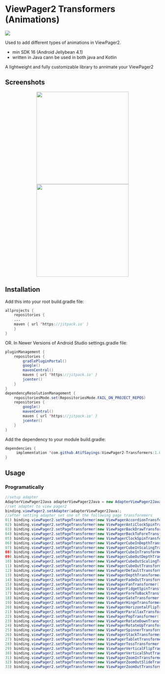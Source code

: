 # ViewPager2 Transformers (Animations)
[![](https://jitpack.io/v/AtifSayings/ViewPager2-Transformers.svg)](https://jitpack.io/#AtifSayings/ViewPager2-Transformers)

Used to add different types of animations in ViewPager2.
* min SDK 16 (Android Jellybean 4.1)
* written in Java cann be used in both java and Kotlin

A lightweight and fully customizable library to annimate your ViewPager2

## Screenshots
<div align="center">
    <img src="https://github.com/mohammadatif/CircularImageView/blob/master/screenshots/screen1.png" width="300px"</img> 
    <img src="https://github.com/mohammadatif/CircularImageView/blob/master/screenshots/screen2.png" width="300px"</img> 
</div>

## Installation

Add this into your root build.gradle file:

```java
allprojects {
    repositories {
	...
	maven { url 'https://jitpack.io' }
    }
}
```

OR. In Newer Versions of Android Studio  settings.gradle file:

```java
pluginManagement {
    repositories {
        gradlePluginPortal()
        google()
        mavenCentral()
        maven { url 'https://jitpack.io' }
        jcenter()
    }
}
dependencyResolutionManagement {
    repositoriesMode.set(RepositoriesMode.FAIL_ON_PROJECT_REPOS)
    repositories {
        google()
        mavenCentral()
        maven { url 'https://jitpack.io' }
        jcenter()
    }
}
```

Add the dependency to your module build.gradle:
```java
dependencies {
     implementation 'com.github.AtifSayings:ViewPager2-Transformers:1.0.1'
}
```
## Usage
### Programatically
```java
//setup adapter
AdapterViewPager2Java adapterViewPager2Java = new AdapterViewPager2Java(this, viewPager2JavaArrayList);
//set adapter to view pager2
binding.viewPager2.setAdapter(adapterViewPager2Java);
//after setting adapter set one of the following page transforemers
01) binding.viewPager2.setPageTransformer(new ViewPagerAccordionTransformer());
02) binding.viewPager2.setPageTransformer(new ViewPagerAntiClockSpinTransformer());
03) binding.viewPager2.setPageTransformer(new ViewPagerBackDrawTransformer());
04) binding.viewPager2.setPageTransformer(new ViewPagerBackToForeTransformer());
05) binding.viewPager2.setPageTransformer(new ViewPagerClockSpinTransformer());
06) binding.viewPager2.setPageTransformer(new ViewPagerCubeInDepthTransformer());
07) binding.viewPager2.setPageTransformer(new ViewPagerCubeInScalingTransformer());
08) binding.viewPager2.setPageTransformer(new ViewPagerCubeInTransformer());
09) binding.viewPager2.setPageTransformer(new ViewPagerCubeOutDepthTransformer());
10) binding.viewPager2.setPageTransformer(new ViewPagerCubeOutScalingTransformer());
11) binding.viewPager2.setPageTransformer(new ViewPagerCubeOutTransformer());
12) binding.viewPager2.setPageTransformer(new ViewPagerDefaultTransformer());
13) binding.viewPager2.setPageTransformer(new ViewPagerDepthTransformer());
14) binding.viewPager2.setPageTransformer(new ViewPagerFadeOutTransformer());
15) binding.viewPager2.setPageTransformer(new ViewPagerFanTransformer());
16) binding.viewPager2.setPageTransformer(new ViewPagerFidgetSpinTransformer());
17) binding.viewPager2.setPageTransformer(new ViewPagerForeToBackTransformer());
18) binding.viewPager2.setPageTransformer(new ViewPagerGateTransformer());
19) binding.viewPager2.setPageTransformer(new ViewPagerHingeTransformer());
20) binding.viewPager2.setPageTransformer(new ViewPagerHorizontalFlipTransformer());
21) binding.viewPager2.setPageTransformer(new ViewPagerParallaxTransformer());
22) binding.viewPager2.setPageTransformer(new ViewPagerPopTransformer());
23) binding.viewPager2.setPageTransformer(new ViewPagerRotateDownTransformer());
24) binding.viewPager2.setPageTransformer(new ViewPagerRotateUpTransformer());
25) binding.viewPager2.setPageTransformer(new ViewPagerSpinnerTransformer());
26) binding.viewPager2.setPageTransformer(new ViewPagerStackTransformer());
27) binding.viewPager2.setPageTransformer(new ViewPagerTabletTransformer());
28) binding.viewPager2.setPageTransformer(new ViewPagerTossTransformer());
29) binding.viewPager2.setPageTransformer(new ViewPagerVerticalFlipTransformer());
30) binding.viewPager2.setPageTransformer(new ViewPagerVerticalShutTransformer());
31) binding.viewPager2.setPageTransformer(new ViewPagerZoomInTransformer());
32) binding.viewPager2.setPageTransformer(new ViewPagerZoomOutSlideTransformer());
33) binding.viewPager2.setPageTransformer(new ViewPagerZoomOutTransformer());
```

